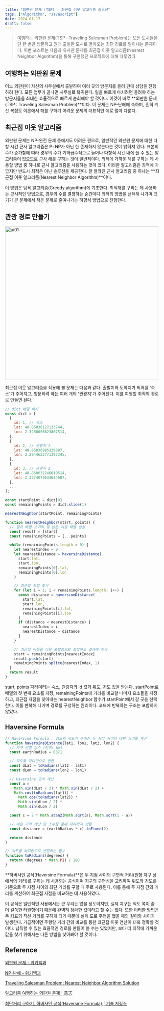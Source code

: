 ```yaml
---
title: "외판원 문제 (TSP) - 최근접 이웃 알고리즘 솔루션"
tags: ["Algorithm", "Javascript"]
date: 2024-01-17
draft: false
---
```


> 여행하는 외판원 문제(TSP : Traveling Salesman Problem)는 모든 도시들을 단 한 번만 방문하고 원래 출발한 도시로 돌아오는 최단 경로를 알아내는 문제이다. 이번 포스트는 다음과 유사한 문제를 최근접 이웃 알고리즘(Nearest Neighbor Algorithm)을 통해 구현했던 프로젝트에 대해 다루었다.

## 여행하는 외판원 문제

어느 외판원이 자신의 사무실에서 출발하여 여러 곳의 방문지를 들려 판매 상담을 진행하려 한다. 모든 업무가 끝나면 사무실로 복귀한다. 일을 빠르게 마치려면 들려야 하는 방문지들을 최대한 효율적으로 빠르게 순회해야 할 것이다. 이것이 바로 **외판원 문제(TSP : Traveling Salesman Problem)**이다. 이 문제는 NP-난해에 속하며, 흔히 계산 복잡도 이론에서 해를 구하기 어려운 문제의 대표적인 예로 많이 다룬다.

## 최근접 이웃 알고리즘

외판원 문제는 NP-완전 문제 중에서도 어려운 편으로, 일반적인 외판원 문제에 대한 다항 시간 근사 알고리즘은 P=NP가 아닌 한 존재하지 않는다는 것이 밝혀져 있다. 표본의 수가 증가함에 따라 경우의 수가 기하급수적으로 늘어나 다항식 시간 내에 풀 수 있는 알고리즘이 없으므로 근사 해를 구하는 것이 일반적이다. 최적에 가까운 해를 구하는 데 사용할 방법 중 하나로 근사 알고리즘을 사용하는 것이 있다. 이러한 알고리즘은 최적에 가깝지만 반드시 최적은 아닌 솔루션을 제공한다. 잘 알려진 근사 알고리즘 중 하나는 **최근접 이웃 알고리즘(Nearest Neighbor Algorithm)**이다.

이 방법은 탐욕 알고리즘(Greedy algorithm)에 기초한다. 최적해를 구하는 데 사용하는 근사적인 방법으로, 경우의 수를 결정하는 순간마다 최적의 방법을 선택해 나가며 크기가 큰 문제에서 작은 문제로 줄여나가는 하향식 방법으로 진행한다.

## 관광 경로 만들기

<img alt='ui01' src='http://drive.google.com/uc?export=view&id=1mLUgGV1gBaRMv3pMXRjFeByhf3zFM_N3' width='500'>

최근접 이웃 알고리즘을 적용해 볼 문제는 다음과 같다. 출발지와 도착지가 되어질 '숙소'가 주어지고, 방문하려 하는 여러 개의 '관광지'가 주어진다. 이를 여행할 최적의 경로로 만들면 된다.

```javascript
// dict 배열 예시
const dict = [
  {
    id: 1, // 숙소
    lat: 48.86836127133744,
    lon: 2.3268056623807514,
  },
  {
    id: 2, // 관광지 1
    lat: 48.85836985229897,
    lon: 2.2944622771397345,
  },
  {
    id: 3, // 관광지 2
    lat: 48.860632246610514,
    lon: 2.3374079634624687,
  },
  ...
];
```

```javascript
const startPoint = dict[0]
const remainingPoints = dict.slice(1)

nearestNeighbor(startPoint, remainingPoints)

function nearestNeighbor(start, points) {
  // 결과 배열 초기화 및 남은 지점 배열 생성
  const result = [start]
  const remainingPoints = [...points]

  while (remainingPoints.length > 0) {
    let nearestIndex = 0
    let nearestDistance = haversineDistance(
      start.lat,
      start.lon,
      remainingPoints[0].lat,
      remainingPoints[0].lon
    )

    // 최근접 지점 찾기
    for (let i = 1; i < remainingPoints.length; i++) {
      const distance = haversineDistance(
        start.lat,
        start.lon,
        remainingPoints[i].lat,
        remainingPoints[i].lon
      )
      if (distance < nearestDistance) {
        nearestIndex = i
        nearestDistance = distance
      }
    }

    // 최근접 이웃을 다음 출발점으로 설정하고 결과에 추가
    start = remainingPoints[nearestIndex]
    result.push(start)
    remainingPoints.splice(nearestIndex, 1)
  }
  return result
}
```

start, points 파라미터는 숙소, 관광지의 id 값과 위도, 경도 값을 받는다. startPoint로 배열의 첫 번째 요소를 지정, remainingPoints에 거리를 비교할 나머지 요소들을 지정하고, 최근접 지점을 찾아내는 nearestNeighbor 함수가 startPoint에서 갈 곳을 선택한다. 이를 반복해 나가며 경로를 구성하는 원리이다. 코드에 반복하는 구조는 포함하지 않았다.

## Haversine Formula

```javascript
// Haversine Formula : 경도와 위도가 주어진 두 지점 사이의 대원 거리를 계산
function haversineDistance(lat1, lon1, lat2, lon2) {
  // 지구 반경 상수 (단위: km)
  const earthRadius = 6371

  // 각도를 라디안으로 변환
  const dLat = toRadians(lat2 - lat1)
  const dLon = toRadians(lon2 - lon1)

  // Haversine 공식 계산
  const a =
    Math.sin(dLat / 2) * Math.sin(dLat / 2) +
    Math.cos(toRadians(lat1)) *
      Math.cos(toRadians(lat2)) *
      Math.sin(dLon / 2) *
      Math.sin(dLon / 2)

  const c = 2 * Math.atan2(Math.sqrt(a), Math.sqrt(1 - a))

  // 대원 거리 계산 및 소수점 둘째 자리까지 반환
  const distance = (earthRadius * c).toFixed(2)

  return distance
}

// 각도를 라디안으로 변환하는 함수
function toRadians(degrees) {
  return (degrees * Math.PI) / 180
}
```

**하버사인 공식(Haversine Formula)**은 두 지점 사이의 구면적 거리(원형 지구 상에서의 거리)를 구하는 데 사용되는 공식이며 지구의 구면성을 고려하여 위도와 경도를 기준으로 두 지점 사이의 최단 거리를 구할 때 주로 사용된다. 이를 통해 두 지점 간의 거리를 계산하여 최근접 지점을 비교하는 데 사용하였다.

이 공식은 일반적인 사용에서는 큰 무리는 없을 정도이지만, 실제 지구는 적도 쪽이 좀 더 길쭉한 타원형이기 때문에 완벽히 정확한 값이라고 할 수는 없다. 또한 이러한 방법은 두 좌표의 직선 거리를 구하게 되기 때문에 실제 도로 주행을 했을 때의 길이와 차이가 발생한다. 가급적이면 주행할 거리 간의 비교를 통한 최근접 이웃 연산이 더욱 정확할 것이다. 납득할 수 있는 효율적인 경로를 만들어 볼 수는 있었지만, 보다 더 최적에 가까운 값을 찾기 위해서는 다른 방법을 찾아봐야 할 것이다.

## Reference

[외판원 문제 - 위키백과](https://ko.wikipedia.org/wiki/%EC%99%B8%ED%8C%90%EC%9B%90_%EB%AC%B8%EC%A0%9C)

[NP-난해 - 위키백과](https://ko.wikipedia.org/wiki/NP-%EB%82%9C%ED%95%B4)

[Traveling Salesman Problem: Nearest Neighbor Algorithm Solution](https://blog.devgenius.io/traveling-salesman-problem-nearest-neighbor-algorithm-solution-e78399d0ab0c)

[알고리즘 여행하는 외판원 문제 | 意志](https://gwnuysw.github.io/jekyll/update/2018/04/06/algorithm.html)

[최단거리 구하기, 하버사인 공식(Haversine Formula) | 기술 저장소](https://kayuse88.github.io/haversine/)
